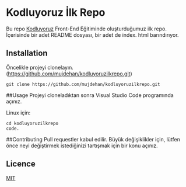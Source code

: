# Kodluyoruz İlk Repo
Bu repo [Kodluyoruz](https://www.kodluyoruz.org/) Front-End Eğitiminde oluşturduğumuz ilk repo. İçerisinde bir adet README dosyası, bir adet de index. html barındırıyor.

## Installation

Öncelikle projeyi clonelayın. (https://github.com/mujdehan/kodluyoruzilkrepo.git)
```
git clone https://github.com/mujdehan/kodluyoruzilkrepo.git
```

##Usage
Projeyi cloneladıktan sonra Visual Studio Code programında açınız.

Linux için:

```
cd kodluyoruzilkrepo
code.
```

##Contributing
Pull requestler kabul edilir. Büyük değişiklikler için, lütfen önce neyi değiştirmek istediğinizi tartışmak için bir konu açınız.

## Licence

[MIT](https://choosealicense.com/licenses/mit/)
